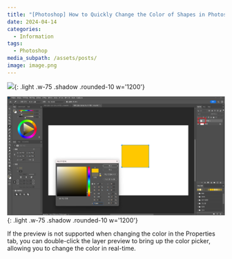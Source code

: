 ```yaml
---
title: "[Photoshop] How to Quickly Change the Color of Shapes in Photoshop"
date: 2024-04-14
categories:
  - Information
tags:
  - Photoshop
media_subpath: /assets/posts/
image: image.png
---
```

![](image(20).png){: .light .w-75 .shadow .rounded-10 w='1200'}

![](image.png){: .light .w-75 .shadow .rounded-10 w='1200'}

If the preview is not supported when changing the color in the Properties tab, you can double-click the layer preview to bring up the color picker, allowing you to change the color in real-time.